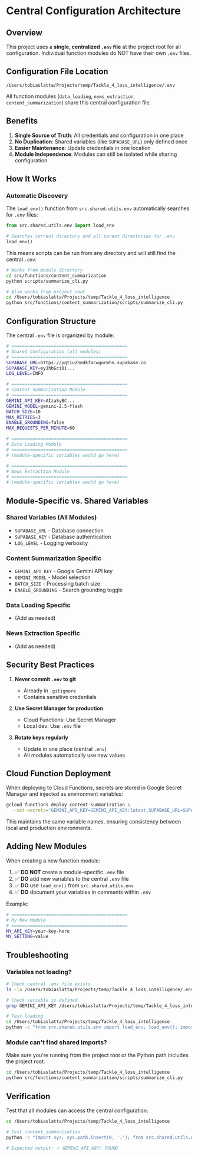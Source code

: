 # Central Configuration Architecture

## Overview

This project uses a **single, centralized `.env` file** at the project root for all configuration. Individual function modules do NOT have their own `.env` files.

## Configuration File Location

```
/Users/tobiaslatta/Projects/temp/Tackle_4_loss_intelligence/.env
```

All function modules (`data_loading`, `news_extraction`, `content_summarization`) share this central configuration file.

## Benefits

1. **Single Source of Truth**: All credentials and configuration in one place
2. **No Duplication**: Shared variables (like `SUPABASE_URL`) only defined once
3. **Easier Maintenance**: Update credentials in one location
4. **Module Independence**: Modules can still be isolated while sharing configuration

## How It Works

### Automatic Discovery

The `load_env()` function from `src.shared.utils.env` automatically searches for `.env` files:

```python
from src.shared.utils.env import load_env

# Searches current directory and all parent directories for .env
load_env()
```

This means scripts can be run from any directory and will still find the central `.env`:

```bash
# Works from module directory
cd src/functions/content_summarization
python scripts/summarize_cli.py

# Also works from project root
cd /Users/tobiaslatta/Projects/temp/Tackle_4_loss_intelligence
python src/functions/content_summarization/scripts/summarize_cli.py
```

## Configuration Structure

The central `.env` file is organized by module:

```bash
# ============================================
# Shared Configuration (all modules)
# ============================================
SUPABASE_URL=https://yqtiuzhedkfacwgormhn.supabase.co
SUPABASE_KEY=eyJhbGciOi...
LOG_LEVEL=INFO

# ============================================
# Content Summarization Module
# ============================================
GEMINI_API_KEY=AIzaSyBC...
GEMINI_MODEL=gemini-2.5-flash
BATCH_SIZE=10
MAX_RETRIES=3
ENABLE_GROUNDING=false
MAX_REQUESTS_PER_MINUTE=60

# ============================================
# Data Loading Module
# ============================================
# (module-specific variables would go here)

# ============================================
# News Extraction Module  
# ============================================
# (module-specific variables would go here)
```

## Module-Specific vs. Shared Variables

### Shared Variables (All Modules)
- `SUPABASE_URL` - Database connection
- `SUPABASE_KEY` - Database authentication
- `LOG_LEVEL` - Logging verbosity

### Content Summarization Specific
- `GEMINI_API_KEY` - Google Gemini API key
- `GEMINI_MODEL` - Model selection
- `BATCH_SIZE` - Processing batch size
- `ENABLE_GROUNDING` - Search grounding toggle

### Data Loading Specific
- (Add as needed)

### News Extraction Specific
- (Add as needed)

## Security Best Practices

1. **Never commit `.env` to git**
   - Already in `.gitignore`
   - Contains sensitive credentials

2. **Use Secret Manager for production**
   - Cloud Functions: Use Secret Manager
   - Local dev: Use `.env` file

3. **Rotate keys regularly**
   - Update in one place (central `.env`)
   - All modules automatically use new values

## Cloud Function Deployment

When deploying to Cloud Functions, secrets are stored in Google Secret Manager and injected as environment variables:

```bash
gcloud functions deploy content-summarization \
  --set-secrets="GEMINI_API_KEY=GEMINI_API_KEY:latest,SUPABASE_URL=SUPABASE_URL:latest,SUPABASE_KEY=SUPABASE_KEY:latest"
```

This maintains the same variable names, ensuring consistency between local and production environments.

## Adding New Modules

When creating a new function module:

1. ✅ **DO NOT** create a module-specific `.env` file
2. ✅ **DO** add new variables to the central `.env` file
3. ✅ **DO** use `load_env()` from `src.shared.utils.env`
4. ✅ **DO** document your variables in comments within `.env`

Example:
```bash
# ============================================
# My New Module
# ============================================
MY_API_KEY=your-key-here
MY_SETTING=value
```

## Troubleshooting

### Variables not loading?

```bash
# Check central .env file exists
ls -la /Users/tobiaslatta/Projects/temp/Tackle_4_loss_intelligence/.env

# Check variable is defined
grep GEMINI_API_KEY /Users/tobiaslatta/Projects/temp/Tackle_4_loss_intelligence/.env

# Test loading
cd /Users/tobiaslatta/Projects/temp/Tackle_4_loss_intelligence
python -c "from src.shared.utils.env import load_env; load_env(); import os; print(os.getenv('GEMINI_API_KEY'))"
```

### Module can't find shared imports?

Make sure you're running from the project root or the Python path includes the project root:

```bash
cd /Users/tobiaslatta/Projects/temp/Tackle_4_loss_intelligence
python src/functions/content_summarization/scripts/summarize_cli.py
```

## Verification

Test that all modules can access the central configuration:

```bash
cd /Users/tobiaslatta/Projects/temp/Tackle_4_loss_intelligence

# Test content_summarization
python -c "import sys; sys.path.insert(0, '.'); from src.shared.utils.env import load_env; load_env(); import os; print('✓ GEMINI_API_KEY:', 'FOUND' if os.getenv('GEMINI_API_KEY') else 'MISSING')"

# Expected output: ✓ GEMINI_API_KEY: FOUND
```
